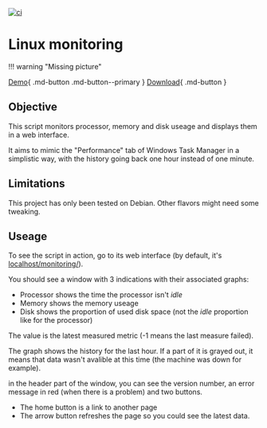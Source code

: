[![ci](https://github.com/FlagHunter01/linux-monitoring/actions/workflows/ci.yml/badge.svg?branch=website)](https://github.com/FlagHunter01/linux-monitoring/actions/workflows/ci.yml)

# Linux monitoring

!!! warning "Missing picture"

[Demo](https://frolov.eu/monitoring/){ .md-button .md-button--primary }
[Download](https://github.com/FlagHunter01/linux-monitoring/releases){ .md-button }

## Objective

This script monitors processor, memory and disk useage and displays them in a web interface. 

It aims to mimic the "Performance" tab of Windows Task Manager in a simplistic way, with the history going back one hour instead of one minute. 

## Limitations

This project has only been tested on Debian. Other flavors might need some tweaking. 

## Useage

To see the script in action, go to its web interface (by default, it's [localhost/monitoring/](http://=localhost/monitoring/)). 

You should see a window with 3 indications with their associated graphs:

 - Processor shows the time the processor isn't *idle*
 - Memory shows the memory useage
 - Disk shows the proportion of used disk space (not the *idle* proportion like for the processor)

The value is the latest measured metric (-1 means the last measure failed). 

The graph shows the history for the last hour. If a part of it is grayed out, it means that data wasn't avalible at this time (the machine was down for example). 

in the header part of the window, you can see the version number, an error message in red (when there is a problem) and two buttons.

 - The home button is a link to another page
 - The arrow button refreshes the page so you could see the latest data.
